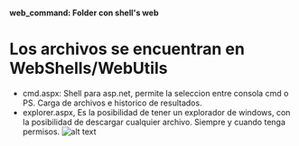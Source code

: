 #### web_command: Folder con shell's web
# Los archivos se encuentran en WebShells/WebUtils
* cmd.aspx: Shell para asp.net, permite la seleccion entre consola cmd o PS. Carga de archivos e historico de resultados.
* explorer.aspx, Es la posibilidad de tener un explorador de windows, con la posibilidad de descargar cualquier archivo. Siempre y cuando tenga permisos.
![alt text](https://github.com/daniel2005d/scripts/blob/master/img/demo_aspshell.png)